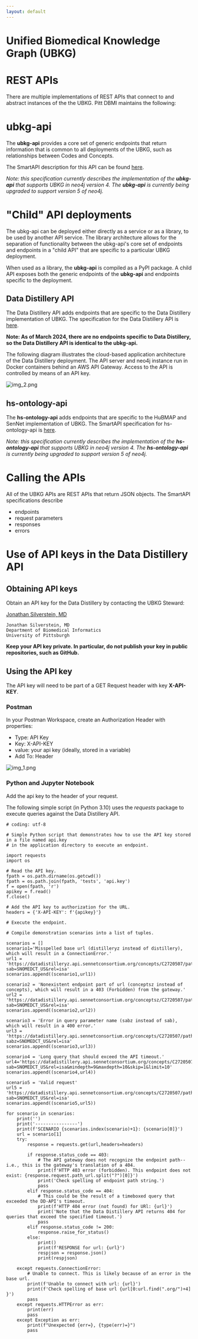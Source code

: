 ```yaml
---
layout: default
---
```


# Unified Biomedical Knowledge Graph (UBKG) 
# REST APIs

There are multiple implementations of REST APIs that connect to and abstract instances of the 
the UBKG. Pitt DBMI maintains the following:

# ubkg-api
The **ubkg-api** provides a core set of generic endpoints that return information that is common to all deployments of 
the UBKG, such as relationships between Codes and Concepts.

The SmartAPI description for this API can be found [here](https://smart-api.info/ui/96e5b5c0b0efeef5b93ea98ac2794837).

_Note: this specification currently describes the implementation of the **ubkg-api** that supports UBKG in 
neo4j version 4. The **ubkg-api** is currently being upgraded to support version 5 of neo4j._

# "Child" API deployments
The ubkg-api can be deployed either directly as a service or as a library, to be used by another 
API service. The library architecture allows for the separation of functionality between the ubkg-api's core set
of endpoints and endpoints in a "child API" that are specific to a particular UBKG deployment.

When used as a library, the **ubkg-api** is compiled as a PyPI package.
A child API exposes both the generic endpoints of the **ubkg-api** and endpoints specific to the deployment.

## Data Distillery API
The Data Distillery API adds endpoints that are specific to the Data Distillery implementation of UBKG.
The specification for the Data Distillery API is [here](https://smart-api.info/ui/55be2831c69b17f6bc975ddb58cabb5e).

__Note: As of March 2024, there are no endpoints specific to Data Distillery, so the Data Distillery API is identical to the ubkg-api.__

The following diagram illustrates the cloud-based application architecture of the Data Distillery deployment. 
The API server and neo4j instance run in Docker containers behind an AWS API Gateway. Access to the API is controlled by 
means of an API key.

![img_2.png](img_2.png)

## hs-ontology-api
The **hs-ontology-api** adds endpoints that are specific to the HuBMAP and SenNet implementation of UBKG.
The SmartAPI specification for hs-ontology-api is [here](https://smart-api.info/ui/d10ff85265d8b749fbe3ad7b51d0bf0a).

_Note: this specification currently describes the implementation of the **hs-ontology-api** that supports UBKG in 
neo4j version 4. The **hs-ontology-api** is currently being upgraded to support version 5 of neo4j._

# Calling the APIs
All of the UBKG APIs are REST APIs that return JSON objects. The SmartAPI specifications describe 
- endpoints
- request parameters
- responses
- errors

# Use of API keys in the Data Distillery API

## Obtaining API keys
Obtain an API key for the Data Distillery by contacting the UBKG Steward:

 [Jonathan Silverstein, MD](mailto:j.c.s@pitt.edu)

      
    Jonathan Silverstein, MD
    Department of Biomedical Informatics
    University of Pittsburgh

**Keep your API key private. In particular, do not publish your key in public repositories, such as 
GitHub.**

## Using the API key
The API key will need to be part of a GET Request header with key **X-API-KEY**.

### Postman
In your Postman Workspace, create an Authorization Header with properties:
- Type: API Key
- Key: X-API-KEY
- value: your api key (ideally, stored in a variable)
- Add To: Header

![img_1.png](img_1.png)

### Python and Jupyter Notebook

Add the api key to the header of your request.

The following simple script (in Python 3.10) uses the _requests_ package to 
execute queries against the Data Distillery API.

```
# coding: utf-8

# Simple Python script that demonstrates how to use the API key stored in a file named api.key
# in the application directory to execute an endpoint.

import requests
import os

# Read the API key.
fpath = os.path.dirname(os.getcwd())
fpath = os.path.join(fpath, 'tests', 'api.key')
f = open(fpath, 'r')
apikey = f.read()
f.close()

# Add the API key to authorization for the URL.
headers = {'X-API-KEY': f'{apikey}'}

# Execute the endpoint.

# Compile demonstration scenarios into a list of tuples.

scenarios = []
scenario1='Misspelled base url (distilleryz instead of distillery), which will result in a ConnectionError.'
url1 = 'https://datadistilleryz.api.sennetconsortium.org/concepts/C2720507/paths/shortestpath/C1272753?sab=SNOMEDCT_US&rel=isa'
scenarios.append((scenario1,url1))

scenario2 = 'Nonexistent endpoint part of url (conceptsz instead of concepts), which will result in a 403 (Forbidden) from the gateway.'
url2 = 'https://datadistillery.api.sennetconsortium.org/conceptsz/C2720507/paths/shortestpath/C1272753?sab=SNOMEDCT_US&rel=isa'
scenarios.append((scenario2,url2))

scenario3 = 'Error in query parameter name (sabz instead of sab), which will result in a 400 error.'
url3 = 'https://datadistillery.api.sennetconsortium.org/concepts/C2720507/paths/shortestpath/C1272753?sabz=SNOMEDCT_US&rel=isa'
scenarios.append((scenario3,url3))

scenario4 = 'Long query that should exceed the API timeout.'
url4='https://datadistillery.api.sennetconsortium.org/concepts/C2720507/paths/expand?sab=SNOMEDCT_US&rel=isa&mindepth=9&maxdepth=10&skip=1&limit=10'
scenarios.append((scenario4,url4))

scenario5 = 'Valid request'
url5 = 'https://datadistillery.api.sennetconsortium.org/concepts/C2720507/paths/shortestpath/C1272753?sab=SNOMEDCT_US&rel=isa'
scenarios.append((scenario5,url5))

for scenario in scenarios:
    print('')
    print('----------------')
    print(f'SCENARIO {scenarios.index(scenario)+1}: {scenario[0]}')
    url = scenario[1]
    try:
        response = requests.get(url,headers=headers)

        if response.status_code == 403:
            # The API gateway does not recognize the endpoint path--i.e., this is the gateway's translation of a 404.
            print(f'HTTP 403 error (forbidden). This endpoint does not exist: {response.request.path_url.split("?")[0]}')
            print('Check spelling of endpoint path string.')
            pass
        elif response.status_code == 404:
            # This could be the result of a timeboxed query that exceeded the DD-API's timeout.
            print(f'HTTP 404 error (not found) for URl: {url}')
            print('Note that the Data Distillery API returns 404 for queries that exceed the specified timeout.')
            pass
        elif response.status_code != 200:
            response.raise_for_status()
        else:
            print()
            print(f'RESPONSE for url: {url}')
            respjson = response.json()
            print(respjson)

    except requests.ConnectionError:
        # Unable to connect. This is likely because of an error in the base url.
        print(f'Unable to connect with url: {url}')
        print(f'Check spelling of base url {url[0:url.find(".org/")+4] }')
        pass
    except requests.HTTPError as err:
        print(err)
        pass
    except Exception as err:
        print(f"Unexpected {err=}, {type(err)=}")
        pass



```